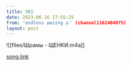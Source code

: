 ```yaml
---
title: 981
date: 2023-06-16 17:55:25
from: 'endless шизing ⍼' (channel1162404975)
layout: post
---
```


![[files/Шрамы - ЩЕНКИ.m4a]]

[song.link](http://song.link/y/vUu46kDHBgQ)
